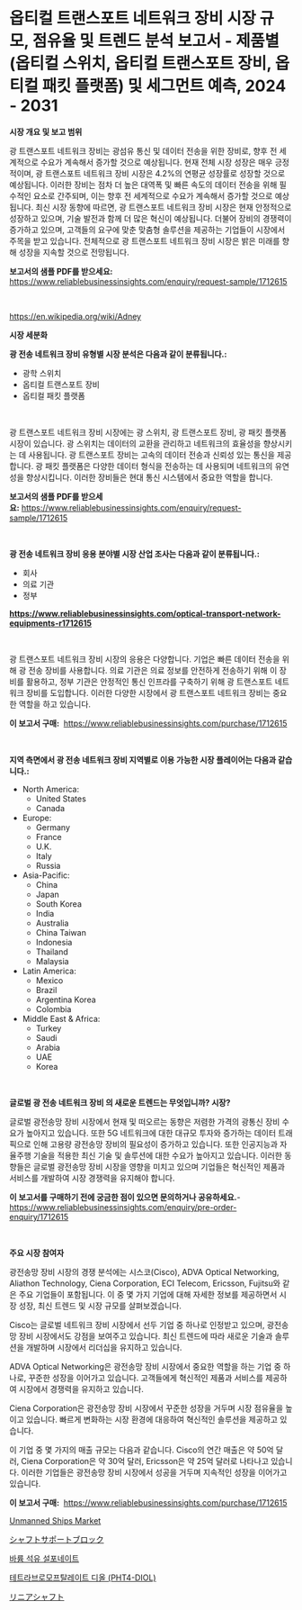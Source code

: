 <p><h1>옵티컬 트랜스포트 네트워크 장비 시장 규모, 점유율 및 트렌드 분석 보고서 - 제품별 (옵티컬 스위치, 옵티컬 트랜스포트 장비, 옵티컬 패킷 플랫폼) 및 세그먼트 예측, 2024 - 2031</h1></p><p><strong>시장 개요 및 보고 범위</strong></p>
<p><p>광 트랜스포트 네트워크 장비는 광섬유 통신 및 데이터 전송을 위한 장비로, 향후 전 세계적으로 수요가 계속해서 증가할 것으로 예상됩니다. 현재 전체 시장 성장은 매우 긍정적이며, 광 트랜스포트 네트워크 장비 시장은 4.2%의 연평균 성장률로 성장할 것으로 예상됩니다. 이러한 장비는 점차 더 높은 대역폭 및 빠른 속도의 데이터 전송을 위해 필수적인 요소로 간주되며, 이는 향후 전 세계적으로 수요가 계속해서 증가할 것으로 예상됩니다. 최신 시장 동향에 따르면, 광 트랜스포트 네트워크 장비 시장은 현재 안정적으로 성장하고 있으며, 기술 발전과 함께 더 많은 혁신이 예상됩니다. 더불어 장비의 경쟁력이 증가하고 있으며, 고객들의 요구에 맞춘 맞춤형 솔루션을 제공하는 기업들이 시장에서 주목을 받고 있습니다. 전체적으로 광 트랜스포트 네트워크 장비 시장은 밝은 미래를 향해 성장을 지속할 것으로 전망됩니다.</p></p>
<p><strong>보고서의 샘플 PDF를 받으세요:</strong> <a href="https://www.reliablebusinessinsights.com/enquiry/request-sample/1712615">https://www.reliablebusinessinsights.com/enquiry/request-sample/1712615</a></p>
<p>&nbsp;</p>
<p><a href="https://en.wikipedia.org/wiki/Adney">https://en.wikipedia.org/wiki/Adney</a></p>
<p><strong>시장 세분화</strong></p>
<p><strong>광 전송 네트워크 장비 유형별 시장 분석은 다음과 같이 분류됩니다.:</strong></p>
<p><ul><li>광학 스위치</li><li>옵티컬 트랜스포트 장비</li><li>옵티컬 패킷 플랫폼</li></ul></p>
<p>&nbsp;</p>
<p><p>광 트랜스포트 네트워크 장비 시장에는 광 스위치, 광 트랜스포트 장비, 광 패킷 플랫폼 시장이 있습니다. 광 스위치는 데이터의 교환을 관리하고 네트워크의 효율성을 향상시키는 데 사용됩니다. 광 트랜스포트 장비는 고속의 데이터 전송과 신뢰성 있는 통신을 제공합니다. 광 패킷 플랫폼은 다양한 데이터 형식을 전송하는 데 사용되며 네트워크의 유연성을 향상시킵니다. 이러한 장비들은 현대 통신 시스템에서 중요한 역할을 합니다.</p></p>
<p><strong>보고서의 샘플 PDF를 받으세요:</strong>&nbsp;<a href="https://www.reliablebusinessinsights.com/enquiry/request-sample/1712615">https://www.reliablebusinessinsights.com/enquiry/request-sample/1712615</a></p>
<p>&nbsp;</p>
<p><strong> 광 전송 네트워크 장비 응용 분야별 시장 산업 조사는 다음과 같이 분류됩니다.:</strong></p>
<p><ul><li>회사</li><li>의료 기관</li><li>정부</li></ul></p>
<p><strong><a href="https://www.reliablebusinessinsights.com/optical-transport-network-equipments-r1712615">https://www.reliablebusinessinsights.com/optical-transport-network-equipments-r1712615</a></strong></p>
<p>&nbsp;</p>
<p><p>광 트랜스포트 네트워크 장비 시장의 응용은 다양합니다. 기업은 빠른 데이터 전송을 위해 광 전송 장비를 사용합니다. 의료 기관은 의료 정보를 안전하게 전송하기 위해 이 장비를 활용하고, 정부 기관은 안정적인 통신 인프라를 구축하기 위해 광 트랜스포트 네트워크 장비를 도입합니다. 이러한 다양한 시장에서 광 트랜스포트 네트워크 장비는 중요한 역할을 하고 있습니다.</p></p>
<p><strong>이 보고서 구매:</strong>&nbsp; <a href="https://www.reliablebusinessinsights.com/purchase/1712615">https://www.reliablebusinessinsights.com/purchase/1712615</a></p>
<p>&nbsp;</p>
<p><strong>지역 측면에서 광 전송 네트워크 장비 지역별로 이용 가능한 시장 플레이어는 다음과 같습니다.:</strong></p>
<p><ul>
    <li>
        North America:
        <ul>
            <li>United States</li>
            <li>Canada</li>
        </ul>
    </li>
    <li>
        Europe:
        <ul>
            <li>Germany</li>
            <li>France</li>
            <li>U.K.</li>
            <li>Italy</li>
            <li>Russia</li>
        </ul>
    </li>
    <li>
        Asia-Pacific:
        <ul>
            <li>China</li>
            <li>Japan</li>
            <li>South Korea</li>
            <li>India</li>
            <li>Australia</li>
            <li>China Taiwan</li>
            <li>Indonesia</li>
            <li>Thailand</li>
            <li>Malaysia</li>
        </ul>
    </li>
    <li>
        Latin America:
        <ul>
            <li>Mexico</li>
            <li>Brazil</li>
            <li>Argentina Korea</li>
            <li>Colombia</li>
        </ul>
    </li>
    <li>
        Middle East & Africa:
        <ul>
            <li>Turkey</li>
            <li>Saudi</li>
            <li>Arabia</li>
            <li>UAE</li>
            <li>Korea</li>
        </ul>
    </li>
    </ul></p>
<p>&nbsp;</p>
<p><strong>글로벌 광 전송 네트워크 장비 의 새로운 트렌드는 무엇입니까? 시장?</strong></p>
<p><p>글로벌 광전송망 장비 시장에서 현재 및 떠오르는 동향은 저렴한 가격의 광통신 장비 수요가 높아지고 있습니다. 또한 5G 네트워크에 대한 대규모 투자와 증가하는 데이터 트래픽으로 인해 고용량 광전송망 장비의 필요성이 증가하고 있습니다. 또한 인공지능과 자율주행 기술을 적용한 최신 기술 및 솔루션에 대한 수요가 높아지고 있습니다. 이러한 동향들은 글로벌 광전송망 장비 시장을 영향을 미치고 있으며 기업들은 혁신적인 제품과 서비스를 개발하여 시장 경쟁력을 유지해야 합니다.</p></p>
<p><strong>이 보고서를 구매하기 전에 궁금한 점이 있으면 문의하거나 공유하세요.</strong>- <a href="https://www.reliablebusinessinsights.com/enquiry/pre-order-enquiry/1712615">https://www.reliablebusinessinsights.com/enquiry/pre-order-enquiry/1712615</a></p>
<p>&nbsp;</p>
<p><strong>주요 시장 참여자</strong></p>
<p><p>광전송망 장비 시장의 경쟁 분석에는 시스코(Cisco), ADVA Optical Networking, Aliathon Technology, Ciena Corporation, ECI Telecom, Ericsson, Fujitsu와 같은 주요 기업들이 포함됩니다. 이 중 몇 가지 기업에 대해 자세한 정보를 제공하면서 시장 성장, 최신 트렌드 및 시장 규모를 살펴보겠습니다.</p><p>Cisco는 글로벌 네트워크 장비 시장에서 선두 기업 중 하나로 인정받고 있으며, 광전송망 장비 시장에서도 강점을 보여주고 있습니다. 최신 트렌드에 따라 새로운 기술과 솔루션을 개발하며 시장에서 리더십을 유지하고 있습니다.</p><p>ADVA Optical Networking은 광전송망 장비 시장에서 중요한 역할을 하는 기업 중 하나로, 꾸준한 성장을 이어가고 있습니다. 고객들에게 혁신적인 제품과 서비스를 제공하여 시장에서 경쟁력을 유지하고 있습니다.</p><p>Ciena Corporation은 광전송망 장비 시장에서 꾸준한 성장을 거두며 시장 점유율을 높이고 있습니다. 빠르게 변화하는 시장 환경에 대응하여 혁신적인 솔루션을 제공하고 있습니다.</p><p>이 기업 중 몇 가지의 매출 규모는 다음과 같습니다. Cisco의 연간 매출은 약 50억 달러, Ciena Corporation은 약 30억 달러, Ericsson은 약 25억 달러로 나타나고 있습니다. 이러한 기업들은 광전송망 장비 시장에서 성공을 거두며 지속적인 성장을 이어가고 있습니다.</p></p>
<p><strong>이 보고서 구매:</strong>&nbsp;&nbsp;<a href="https://www.reliablebusinessinsights.com/purchase/1712615">https://www.reliablebusinessinsights.com/purchase/1712615</a></p>
<p><p><a href="https://github.com/anggakarna133/Market-Research-Report-List-1/blob/main/unmanned-ships-market.md">Unmanned Ships Market</a></p><p><a href="https://github.com/KaliMetz2023/Market-Research-Report-List-1/blob/main/5375235156927.md">シャフトサポートブロック</a></p><p><a href="https://github.com/vdhdwjyp90142/Market-Research-Report-List-2/blob/main/4976397168171.md">바륨 석유 설포네이트</a></p><p><a href="https://github.com/OwenHamiytll568745/Market-Research-Report-List-2/blob/main/4960175168172.md">테트라브로모프탈레이트 디올 (PHT4-DIOL)</a></p><p><a href="https://github.com/JoanaNitzsche/Market-Research-Report-List-1/blob/main/5193579156926.md">リニアシャフト</a></p></p>